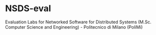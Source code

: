 # NSDS-eval
Evaluation Labs for Networked Software for Distributed Systems (M.Sc. Computer Science and Engineering) - Politecnico di Milano (PoliMi)
